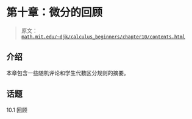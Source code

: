 # 第十章：微分的回顾

> 原文： [`math.mit.edu/~djk/calculus_beginners/chapter10/contents.html`](http://math.mit.edu/~djk/calculus_beginners/chapter10/contents.html)

## 介绍

本章包含一些随机评论和学生代数区分规则的摘要。

## 话题

10.1 回顾